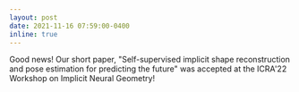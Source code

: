 ```yaml
---
layout: post
date: 2021-11-16 07:59:00-0400
inline: true
---
```


Good news! Our short paper, "Self-supervised implicit shape reconstruction and pose estimation for predicting the future" was accepted at the ICRA'22 Workshop on Implicit Neural Geometry!   
